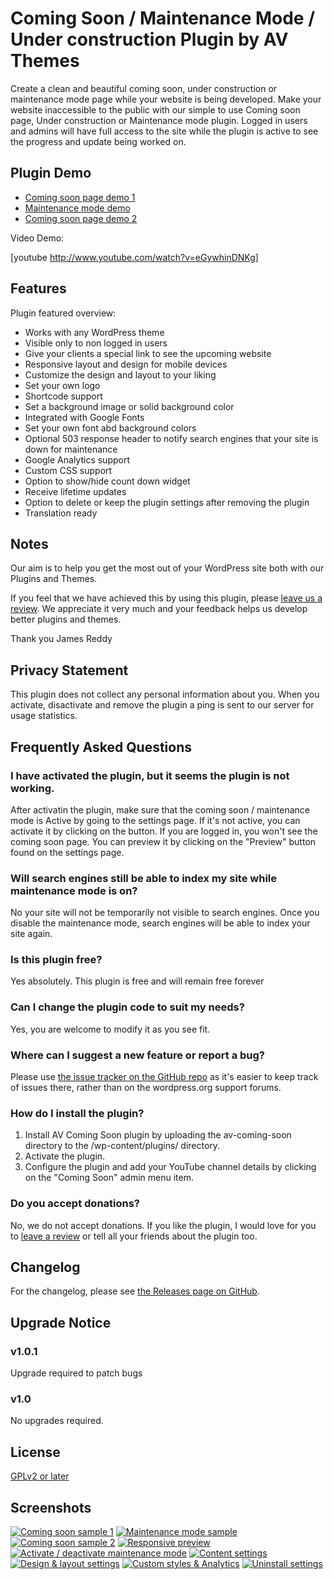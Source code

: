 # Coming Soon / Maintenance Mode / Under construction Plugin by AV Themes

Create a clean and beautiful coming soon, under construction or maintenance mode page while your website is being developed. Make your website inaccessible to the public with our simple to use Coming soon page, Under construction or Maintenance mode plugin. Logged in users and admins will have full access to the site while the plugin is active to see the progress and update being worked on.

## Plugin Demo

* [Coming soon page demo 1]()
* [Maintenance mode demo]()
* [Coming soon page demo 2]()

Video Demo:

[youtube http://www.youtube.com/watch?v=eGywhinDNKg]

## Features

Plugin featured overview:

* Works with any WordPress theme
* Visible only to non logged in users
* Give your clients a special link to see the upcoming website
* Responsive layout and design for mobile devices
* Customize the design and layout to your liking
* Set your own logo
* Shortcode support
* Set a background image or solid background color
* Integrated with Google Fonts
* Set your own font abd background colors
* Optional 503 response header to notify search engines that your site is down for maintenance
* Google Analytics support
* Custom CSS support
* Option to show/hide count down widget
* Receive lifetime updates
* Option to delete or keep the plugin settings after removing the plugin
* Translation ready

## Notes

Our aim is to help you get the most out of your WordPress site both with our Plugins and Themes. 

If you feel that we have achieved this by using this plugin, please [leave us a review](). We appreciate it very much and your feedback helps us develop better plugins and themes.

Thank you
James Reddy

## Privacy Statement

This plugin does not collect any personal information about you. When you activate, disactivate and remove the plugin a ping is sent to our server for usage statistics.

## Frequently Asked Questions

### I have activated the plugin, but it seems the plugin is not working.

After activatin the plugin, make sure that the coming soon / maintenance mode is Active by going to the settings page. If it's not active, you can activate it by clicking on the button. If you are logged in, you won't see the coming soon page. You can preview it by clicking on the "Preview" button found on the settings page.

### Will search engines still be able to index my site while maintenance mode is on?

No your site will not be temporarily not visible to search engines. Once you disable the maintenance mode, search engines will be able to index your site again.

### Is this plugin free?

Yes absolutely. This plugin is free and will remain free forever

### Can I change the plugin code to suit my needs?

Yes, you are welcome to modify it as you see fit.

### Where can I suggest a new feature or report a bug?

Please use [the issue tracker on the GitHub repo](https://github.com/avthemes/coming-soon/issues) as it's easier to keep track of issues there, rather than on the wordpress.org support forums.

### How do I install the plugin?

1. Install AV Coming Soon plugin by uploading the av-coming-soon directory to the /wp-content/plugins/ directory.
2. Activate the plugin.
3. Configure the plugin and add your YouTube channel details by clicking on the "Coming Soon" admin menu item.

### Do you accept donations?

No, we do not accept donations. If you like the plugin, I would love for you to [leave a review]() or tell all your friends about the plugin too.

## Changelog

For the changelog, please see [the Releases page on GitHub](https://github.com/avthemes/coming-soon/releases).

## Upgrade Notice

### v1.0.1
Upgrade required to patch bugs

### v1.0
No upgrades required.

## License
[GPLv2 or later](https://www.gnu.org/licenses/old-licenses/gpl-2.0.en.html)

## Screenshots

[![Coming soon sample 1](https://i.imgur.com/fAY8FCk.png)](https://i.imgur.com/fAY8FCk.png, "Coming soon sample 1")
[![Maintenance mode sample](https://i.imgur.com/34BSiW6.png)](https://i.imgur.com/34BSiW6.png, "Maintenance mode sample")
[![Coming soon sample 2](https://i.imgur.com/8kxMPNW.png)](https://i.imgur.com/8kxMPNW.png, "Coming soon sample 2")
[![Responsive preview](https://i.imgur.com/ZIpXl6Z.png)](https://i.imgur.com/ZIpXl6Z.png, "Responsive preview")
[![Activate / deactivate maintenance mode](https://i.imgur.com/65ZJLaP.png)](https://i.imgur.com/65ZJLaP.png, "Activate / deactivate maintenance mode")
[![Content settings](https://i.imgur.com/8VTUmBE.png)](https://i.imgur.com/8VTUmBE.png, "Content settings")
[![Design & layout settings](https://i.imgur.com/DVknNqR.png)](https://i.imgur.com/DVknNqR.png, "Design & layout settings")
[![Custom styles & Analytics](https://i.imgur.com/G89ky6w.png)](https://i.imgur.com/G89ky6w.png, "Custom styles & Analytics")
[![Uninstall settings](https://i.imgur.com/C6dhN9I.png)](https://i.imgur.com/C6dhN9I.png, "Uninstall settings")